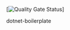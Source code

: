 [![Quality Gate Status](http://http://vps1.lbserv.fr/:9000/api/project_badges/measure?project=ReyLinn_dotnet-boilerplate&metric=alert_status&token=49798f5c803d105bc57203a7f3134eb4d0163f74)]

dotnet-boilerplate
